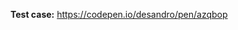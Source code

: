 <!-- Thanks for submitting an issue! If you have a bug or problem issue, please include a **reduced test case**. Create one in CodePen or other demo site. See guidelines link above. -->

**Test case:** https://codepen.io/desandro/pen/azqbop
